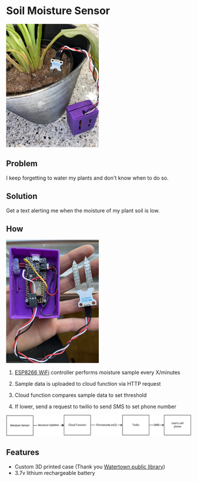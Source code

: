 # Soil Moisture Sensor

<img src="./docs/plant.jpeg" alt="Kitten"
	title="Setup" width="50%" height="50%" />

## Problem

I keep forgetting to water my plants and don't know when to do so.

## Solution

Get a text alerting me when the moisture of my plant soil is low.

## How


<img src="./docs/opened.jpeg" alt="Kitten"
	title="Setup" width="50%" height="50%" />

1. [ESP8266 WiFi](https://www.ebay.com/itm/ESP8266-ESP-12E-WIFI-Microcontroller-USB-Development-Board-Arduino-MicroPython-/132532596045?var=0&mkevt=1&mkcid=1&mkrid=711-53200-19255-0&campid=5338590836&toolid=10044&customid=449f17358cc11656d8657776624d2598) controller performs moisture sample every X/minutes

2. Sample data is uploaded to cloud function via HTTP request

3. Cloud function compares sample data to set threshold

4. If lower, send a request to twilio to send SMS to set phone number

![diagram](./docs/diagram.svg)

## Features

- Custom 3D printed case (Thank you [Watertown public library](https://www.watertownlib.org/hatch))
- 3.7v lithium rechargeable battery
